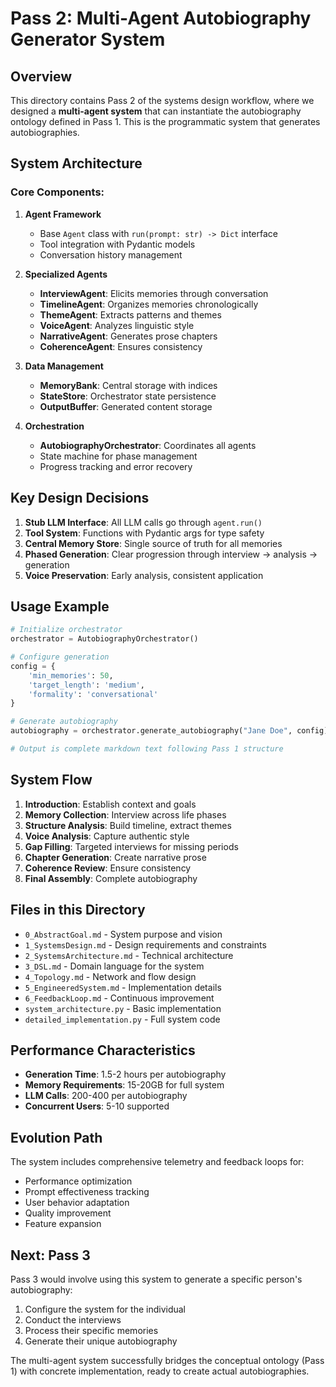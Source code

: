 # Pass 2: Multi-Agent Autobiography Generator System

## Overview

This directory contains Pass 2 of the systems design workflow, where we designed a **multi-agent system** that can instantiate the autobiography ontology defined in Pass 1. This is the programmatic system that generates autobiographies.

## System Architecture

### Core Components:

1. **Agent Framework**
   - Base `Agent` class with `run(prompt: str) -> Dict` interface
   - Tool integration with Pydantic models
   - Conversation history management

2. **Specialized Agents**
   - **InterviewAgent**: Elicits memories through conversation
   - **TimelineAgent**: Organizes memories chronologically
   - **ThemeAgent**: Extracts patterns and themes
   - **VoiceAgent**: Analyzes linguistic style
   - **NarrativeAgent**: Generates prose chapters
   - **CoherenceAgent**: Ensures consistency

3. **Data Management**
   - **MemoryBank**: Central storage with indices
   - **StateStore**: Orchestrator state persistence
   - **OutputBuffer**: Generated content storage

4. **Orchestration**
   - **AutobiographyOrchestrator**: Coordinates all agents
   - State machine for phase management
   - Progress tracking and error recovery

## Key Design Decisions

1. **Stub LLM Interface**: All LLM calls go through `agent.run()` 
2. **Tool System**: Functions with Pydantic args for type safety
3. **Central Memory Store**: Single source of truth for all memories
4. **Phased Generation**: Clear progression through interview → analysis → generation
5. **Voice Preservation**: Early analysis, consistent application

## Usage Example

```python
# Initialize orchestrator
orchestrator = AutobiographyOrchestrator()

# Configure generation
config = {
    'min_memories': 50,
    'target_length': 'medium',
    'formality': 'conversational'
}

# Generate autobiography
autobiography = orchestrator.generate_autobiography("Jane Doe", config)

# Output is complete markdown text following Pass 1 structure
```

## System Flow

1. **Introduction**: Establish context and goals
2. **Memory Collection**: Interview across life phases
3. **Structure Analysis**: Build timeline, extract themes
4. **Voice Analysis**: Capture authentic style
5. **Gap Filling**: Targeted interviews for missing periods
6. **Chapter Generation**: Create narrative prose
7. **Coherence Review**: Ensure consistency
8. **Final Assembly**: Complete autobiography

## Files in this Directory

- `0_AbstractGoal.md` - System purpose and vision
- `1_SystemsDesign.md` - Design requirements and constraints
- `2_SystemsArchitecture.md` - Technical architecture
- `3_DSL.md` - Domain language for the system
- `4_Topology.md` - Network and flow design
- `5_EngineeredSystem.md` - Implementation details
- `6_FeedbackLoop.md` - Continuous improvement
- `system_architecture.py` - Basic implementation
- `detailed_implementation.py` - Full system code

## Performance Characteristics

- **Generation Time**: 1.5-2 hours per autobiography
- **Memory Requirements**: 15-20GB for full system
- **LLM Calls**: 200-400 per autobiography
- **Concurrent Users**: 5-10 supported

## Evolution Path

The system includes comprehensive telemetry and feedback loops for:
- Performance optimization
- Prompt effectiveness tracking
- User behavior adaptation
- Quality improvement
- Feature expansion

## Next: Pass 3

Pass 3 would involve using this system to generate a specific person's autobiography:
1. Configure the system for the individual
2. Conduct the interviews
3. Process their specific memories
4. Generate their unique autobiography

The multi-agent system successfully bridges the conceptual ontology (Pass 1) with concrete implementation, ready to create actual autobiographies.
